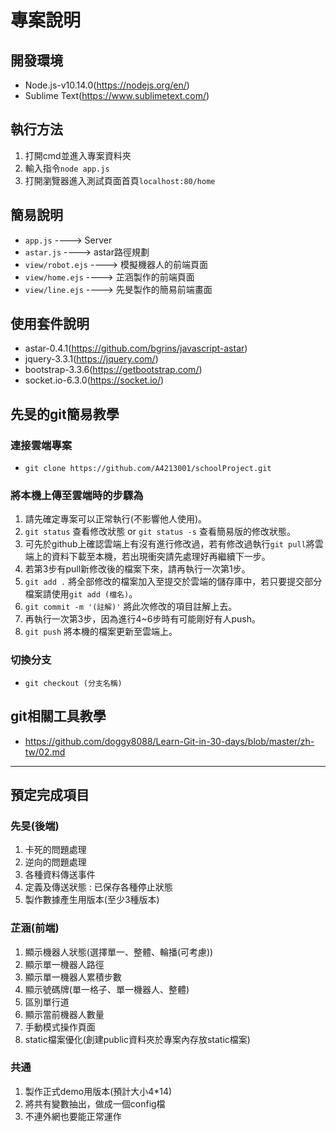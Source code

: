# 專案說明

## 開發環境
* Node.js-v10.14.0(https://nodejs.org/en/)
* Sublime Text(https://www.sublimetext.com/)

## 執行方法
1. 打開cmd並進入專案資料夾
2. 輸入指令```node app.js```
3. 打開瀏覽器進入測試頁面首頁```localhost:80/home```

## 簡易說明
+ ```app.js``` ----> Server
+ ```astar.js``` ----> astar路徑規劃
+ ```view/robot.ejs``` ----> 模擬機器人的前端頁面
+ ```view/home.ejs``` ----> 芷涵製作的前端頁面
+ ```view/line.ejs``` ----> 先旻製作的簡易前端畫面

## 使用套件說明
+ astar-0.4.1(https://github.com/bgrins/javascript-astar)
+ jquery-3.3.1(https://jquery.com/)
+ bootstrap-3.3.6(https://getbootstrap.com/)
+ socket.io-6.3.0(https://socket.io/)

## 先旻的git簡易教學
### 連接雲端專案
+ ```git clone https://github.com/A4213001/schoolProject.git```

### 將本機上傳至雲端時的步驟為
1. 請先確定專案可以正常執行(不影響他人使用)。
2. ```git status``` 查看修改狀態 or ```git status -s``` 查看簡易版的修改狀態。
3. 可先於github上確認雲端上有沒有進行修改過，若有修改過執行```git pull```將雲端上的資料下載至本機，若出現衝突請先處理好再繼續下一步。
4. 若第3步有pull新修改後的檔案下來，請再執行一次第1步。
5. ```git add .``` 將全部修改的檔案加入至提交於雲端的儲存庫中，若只要提交部分檔案請使用```git add (檔名)```。
6. ```git commit -m '(註解)'``` 將此次修改的項目註解上去。
7. 再執行一次第3步，因為進行4~6步時有可能剛好有人push。
8. ```git push``` 將本機的檔案更新至雲端上。

### 切換分支
+ ```git checkout (分支名稱)```

## git相關工具教學
* https://github.com/doggy8088/Learn-Git-in-30-days/blob/master/zh-tw/02.md

* * *
## 預定完成項目
### 先旻(後端)
1. 卡死的問題處理
2. 逆向的問題處理
3. 各種資料傳送事件
4. 定義及傳送狀態 : 已保存各種停止狀態
5. 製作數據產生用版本(至少3種版本)

### 芷涵(前端)
1. 顯示機器人狀態(選擇單一、整體、輪播(可考慮))
2. 顯示單一機器人路徑
3. 顯示單一機器人累積步數
4. 顯示號碼牌(單一格子、單一機器人、整體)
5. 區別單行道
6. 顯示當前機器人數量
7. 手動模式操作頁面
8. static檔案優化(創建public資料夾於專案內存放static檔案)

### 共通
1. 製作正式demo用版本(預計大小4*14)
2. 將共有變數抽出，做成一個config檔
3. 不連外網也要能正常運作
